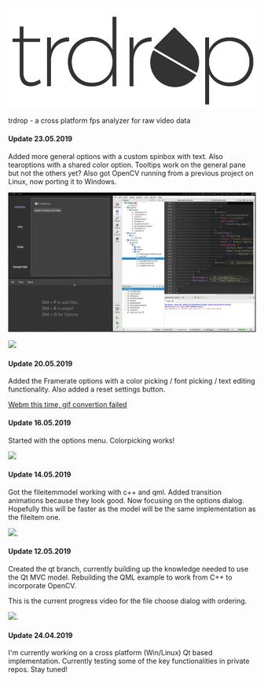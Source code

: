 <img src="images/logos/trdrop_new_2.png" alt="Teardrop logo">

trdrop - a cross platform fps analyzer for raw video data

#### Update 23.05.2019

Added more general options with a custom spinbox with text. Also tearoptions with a shared color option. Tooltips work on the general pane but not the others yet? Also got OpenCV running from a previous project on Linux, now porting it to Windows.

![](images/2019-05-23-general-options-progress.gif)

![](images/2019-05-23-tear-options-progress.gif)

#### Update 20.05.2019

Added the Framerate options with a color picking / font picking / text editing functionality. Also added a reset settings button.

[Webm this time, gif convertion failed](images/2019-05-20-fps-options-progress.webm)

#### Update 16.05.2019

Started with the options menu. Colorpicking works!

![](images/2019-05-16-options-menu-progress.gif)

#### Update 14.05.2019

Got the fileitemmodel working with c++ and qml. Added transition animations because they look good. Now focusing on the options dialog. Hopefully this will be faster as the model will be the same implementation as the fileitem one.

![](images/2019-05-14-filechoose-dialog-progress.gif).

#### Update 12.05.2019

Created the qt branch, currently building up the knowledge needed to use the Qt MVC model. Rebuilding the QML example to work from C++ to incorporate OpenCV.

This is the current progress video for the file choose dialog with ordering.

![](images/2019-05-12-filechoose-dialog-progress.gif).

#### Update 24.04.2019

I'm currently working on a cross platform (Win/Linux) Qt based implementation. Currently testing some of the key functionalities in private repos. Stay tuned!

